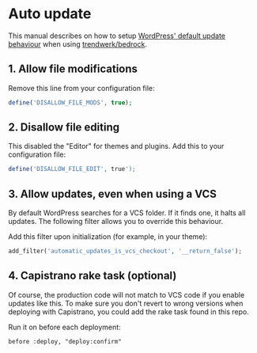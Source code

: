 # Auto update
This manual describes on how to setup [WordPress' default update behaviour](https://codex.wordpress.org/Configuring_Automatic_Background_Updates) when using [trendwerk/bedrock](https://github.com/trendwerk/bedrock).

## 1. Allow file modifications
Remove this line from your configuration file:

```php
define('DISALLOW_FILE_MODS', true);
```

## 2. Disallow file editing
This disabled the "Editor" for themes and plugins. Add this to your configuration file:

```php
define('DISALLOW_FILE_EDIT', true');
```

## 3. Allow updates, even when using a VCS
By default WordPress searches for a VCS folder. If it finds one, it halts all updates. The following filter allows you to override this behaviour.

Add this filter upon initialization (for example, in your theme):

```php
add_filter('automatic_updates_is_vcs_checkout', '__return_false');
```

## 4. Capistrano rake task (optional)
Of course, the production code will not match to VCS code if you enable updates like this. To make sure you don't revert to wrong versions when deploying with Capistrano, you could add the rake task found in this repo.

Run it on before each deployment:

```
before :deploy, "deploy:confirm"
```
